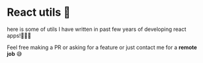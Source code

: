 # React utils 🚀

here is some of utils I have written in past few years of developing react apps!👨🏼‍💻

Feel free making a PR or asking for a feature or just contact me for a **remote job** 😅
